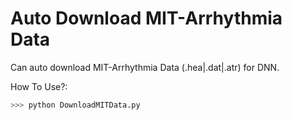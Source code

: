 # Auto Download MIT-Arrhythmia Data

Can auto download MIT-Arrhythmia Data (.hea|.dat|.atr) for DNN.

How To Use?:

```python
>>> python DownloadMITData.py
```

